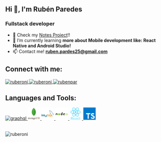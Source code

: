## Hi 👋, I'm Rubén Paredes
### Fullstack developer

- 🔭 Check my [Notes Project](https://github.com/Ruberoni/notes-project)!!
- 🌱 I’m currently learning **more about Mobile development like: React Native and Android Studio!**
- 📫 Contact me! **ruben.pardes25@gmail.com**

## Connect with me:

<a href="https://twitter.com/ruberoni" target="blank">
  <img align="center" src="https://raw.githubusercontent.com/rahuldkjain/github-profile-readme-generator/master/src/images/icons/Social/twitter.svg" alt="ruberoni" height="30" width="40" />
</a>
<a href="https://linkedin.com/in/ruberoni" target="blank">
  <img align="center" src="https://raw.githubusercontent.com/rahuldkjain/github-profile-readme-generator/master/src/images/icons/Social/linked-in-alt.svg" alt="ruberoni" height="30" width="40" />
</a>
<a href="https://instagram.com/rubenpar" target="blank">
  <img align="center" src="https://raw.githubusercontent.com/rahuldkjain/github-profile-readme-generator/master/src/images/icons/Social/instagram.svg" alt="rubenpar" height="30" width="40" />
</a>

## Languages and Tools:
<a href="https://graphql.org" target="_blank">
  <img src="https://www.vectorlogo.zone/logos/graphql/graphql-icon.svg" alt="graphql" width="40" height="40"/>
</a>
<a href="https://www.mongodb.com/" target="_blank">
  <img src="https://raw.githubusercontent.com/devicons/devicon/master/icons/mongodb/mongodb-original-wordmark.svg" alt="mongodb" width="40" height="40"/>
</a>
<a href="https://www.mysql.com/" target="_blank">
  <img src="https://raw.githubusercontent.com/devicons/devicon/master/icons/mysql/mysql-original-wordmark.svg" alt="mysql" width="40" height="40"/>
</a>
<a href="https://nodejs.org" target="_blank">
  <img src="https://raw.githubusercontent.com/devicons/devicon/master/icons/nodejs/nodejs-original-wordmark.svg" alt="nodejs" width="40" height="40"/>
</a>
<a href="https://reactjs.org/" target="_blank">
  <img src="https://raw.githubusercontent.com/devicons/devicon/master/icons/react/react-original-wordmark.svg" alt="react" width="40" height="40"/>
</a>
<a href="https://www.typescriptlang.org/" target="_blank">
  <img src="https://raw.githubusercontent.com/devicons/devicon/master/icons/typescript/typescript-original.svg" alt="typescript" width="40" height="40"/>
</a>
<br>
<p><br><img align="center" src="https://github-readme-stats.vercel.app/api/top-langs?username=ruberoni&show_icons=true&locale=en&layout=compact" alt="ruberoni" /></p>
